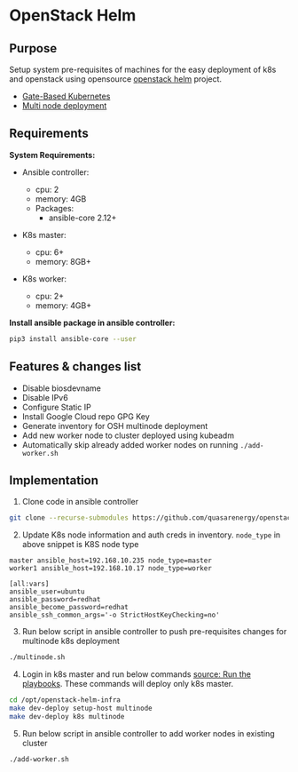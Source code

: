 # OpenStack Helm

## Purpose

Setup system pre-requisites of machines for the easy deployment of k8s and openstack using opensource [openstack helm](https://docs.openstack.org/openstack-helm/latest/) project.

* [Gate-Based Kubernetes](https://docs.openstack.org/openstack-helm/latest/install/kubernetes-gate.html)
* [Multi node deployment](https://docs.openstack.org/openstack-helm/latest/install/multinode.html)

## Requirements

**System Requirements:**
- Ansible controller:
	- cpu: 2
	- memory: 4GB
	- Packages:
		- ansible-core 2.12+

- K8s master:
	- cpu: 6+
	- memory: 8GB+ 

- K8s worker:
	- cpu: 2+
	- memory: 4GB+ 

**Install ansible package in ansible controller:**
```bash
pip3 install ansible-core --user
```

## Features & changes list
- Disable biosdevname
- Disable IPv6
- Configure Static IP
- Install Google Cloud repo GPG Key
- Generate inventory for OSH multinode deployment
- Add new worker node to cluster deployed using kubeadm
- Automatically skip already added worker nodes on running `./add-worker.sh`

## Implementation

1. Clone code in ansible controller
```bash
git clone --recurse-submodules https://github.com/quasarenergy/openstack-helm.git
```

2. Update K8s node information and auth creds in inventory. `node_type` in above snippet is K8S node type

```
master ansible_host=192.168.10.235 node_type=master
worker1 ansible_host=192.168.10.17 node_type=worker

[all:vars]
ansible_user=ubuntu
ansible_password=redhat
ansible_become_password=redhat
ansible_ssh_common_args='-o StrictHostKeyChecking=no'
```

3. Run below script in ansible controller to push pre-requisites changes for multinode k8s deployment
```bash
./multinode.sh
```

4. Login in k8s master and run below commands [source: Run the playbooks](https://docs.openstack.org/openstack-helm/latest/install/kubernetes-gate.html). These commands will deploy only k8s master.

```bash
cd /opt/openstack-helm-infra
make dev-deploy setup-host multinode
make dev-deploy k8s multinode
```

5. Run below script in ansible controller to add worker nodes in existing cluster
```bash
./add-worker.sh
```
